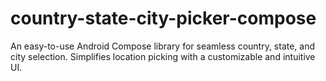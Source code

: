# country-state-city-picker-compose

An easy-to-use Android Compose library for seamless country, state, and city selection. Simplifies location picking with a customizable and intuitive UI.
